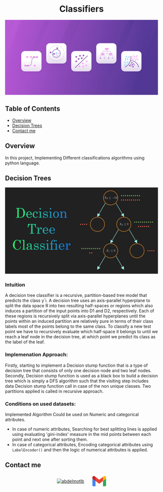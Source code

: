 <h1 align="center">Classifiers</h1>
<div align="center">
    <img src="./classification.png" alt="classifiers" width="800" />
</div>

## Table of Contents

- [Overview](#overview)
- [Decision Trees](#Decision-Trees)
- [Contact me](#Contact-me)

## Overview

In this project, Implementing Different classifications algorithms using python language.

## Decision Trees
<p align="center">
  <img src="./decision-tree.jpg">
</p>

### Intuition
A decision tree classifier is a recursive, partition-based tree model that predicts the class y`i. A decision tree uses an axis-parallel hyperplane to split the data space R into two resulting half-spaces or regions which also induces a partition of the input points into D1 and D2, respectively. Each of these regions is recursively split via axis-parallel hyperplanes until the points within an induced partition are relatively pure in terms of their class labels most of the points belong to the same class.
To classify a new test point we have to recursively evaluate which half-space it belongs to until we reach a leaf node in the decision tree, at which point we predict its class as the label of the leaf.

### Implemenation Approach:
Firstly, starting to implement a Decision stump function that is a type of decision tree that consists of only one decision node and two leaf nodes.
Secondly, Decision stump function is used as a black box to build a decision tree which is simply a DFS algorithm such that the visiting step includes data Decision stump function call in case of the non unique classes. Two partitions applied is called in recursive approach.

### Conditions on used datasets:
Implemented Algorithm Could be used on Numeric and categorical attributes.
- In case of numeric attributes, Searching for best splitting lines is applied using evaluating 'gini-index' measure in the mid points between each point and next one after sorting them.
- In case of categorical attributes, Encoding categorical attributes using `LabelEncoder()` and then the logic of numerical attributes is applied.

## Contact me
<!-- contact me -->
<div align="center" font-size="25px">
      <!-- linkedin -->
      <a href="https://linkedin.com/in/abdelmotlb10/" target="blank"><img align="center" src="https://raw.githubusercontent.com/rahuldkjain/github-profile-readme-generator/master/src/images/icons/Social/linked-in-alt.svg" alt="abdelmotlb" height="40" width="40" /></a> 
      &nbsp; &nbsp; &nbsp;
      <!-- gmail -->
      <a href="mailto:abdelmotlb10@gmail.com" target="blank"><img align="center" src="https://github.com/abdelmotlb/abdelmotlb/blob/main/assets/gmail.svg" alt="abdelmotlb" height="45" width="45" /> 
</a>
</div>
